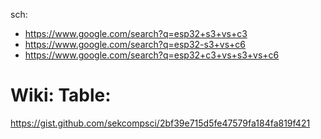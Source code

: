sch:
- https://www.google.com/search?q=esp32+s3+vs+c3
- https://www.google.com/search?q=esp32-s3+vs+c6
- https://www.google.com/search?q=esp32+c3+vs+s3+vs+c6

# Wiki: Table:
https://gist.github.com/sekcompsci/2bf39e715d5fe47579fa184fa819f421
